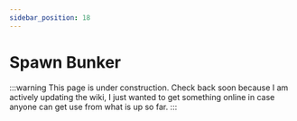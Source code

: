 ```yaml
---
sidebar_position: 18
---
```


# Spawn Bunker

:::warning
This page is under construction. Check back soon because I am actively updating the wiki, I just wanted to get something online in case anyone can get use from what is up so far.
:::
